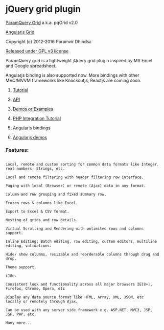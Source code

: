 jQuery grid plugin
==================================================
[ParamQuery Grid](http://paramquery.com) a.k.a. pqGrid v2.0

[Angularjs Grid](http://angularjsgrid.com)

Copyright (c) 2012-2016 Paramvir Dhindsa 

[Released under GPL v3 license](http://paramquery.com/license)
 
      
ParamQuery grid is a lightweight jQuery grid plugin inspired by MS Excel and Google spreadsheet. 

Angularjs binding is also supported now. More bindings with other MVC/MVVM frameworks like Knockoutjs, Reactjs are coming soon.



1. [Tutorial](http://paramquery.com/tutorial)

2. [API](http://paramquery.com/api)

3. [Demos or Examples](http://paramquery.com/demos)

4. [PHP Integration Tutorial](http://paramquery.com/tutorial/php)

5. [Angularjs bindings](http://angularjsgrid.com)

6. [Angularjs demos](http://angularjsgrid.com/demos)


### Features:

```

Local, remote and custom sorting for common data formats like Integer, real numbers, Strings, etc.

Local and remote filtering with header filtering row interface.

Paging with local (Browser) or remote (Ajax) data in any format.

Column and row grouping and fixed summary row.

Frozen rows & columns like Excel.

Export to Excel & CSV format.

Nesting of grids and row details.

Virtual Scrolling and Rendering with unlimited rows and columns support.

Inline Editing: Batch editing, row editing, custom editors, multiline editing, validations.

Hide/ show columns, resizable and reorderable columns through drag and drop.

Theme support.

i18n.

Consistent look and functionality across all major browsers IE(8+), Firefox, Chrome, Opera, etc

Display any data source format like HTML, Array, XML, JSON, etc locally or remotely through Ajax.

Can be used with any server side framework e.g. ASP.NET, MVC3, JSP, JSF, PHP, etc.

Many more...
```
